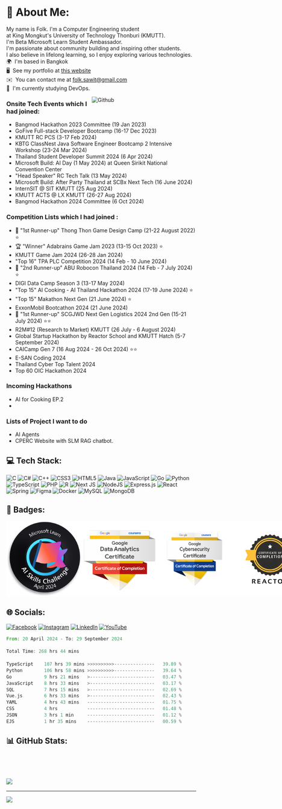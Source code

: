 # 💫 About Me:
My name is Folk. I'm a Computer Engineering student <br> at King Mongkut's University of Technology Thonburi (KMUTT). \
I'm Beta Microsoft Learn Student Ambassador. \
I'm passionate about community building and inspiring other students. <br> I also believe in lifelong learning, so I enjoy exploring various technologies. <br>🌍  I'm based in Bangkok<br>🖥️  See my portfolio at [this website](http://celesca.github.io/Portfolio/)<br>✉️  You can contact me at [folk.sawit@gmail.com](mailto:folk.sawit@gmail.com)<br>🧠  I'm currently studying DevOps.

<img width="55%" align="right" alt="Github" src="https://raw.githubusercontent.com/onimur/.github/master/.resources/git-header.svg" />

### Onsite Tech Events which I had joined:

- Bangmod Hackathon 2023 Committee (19 Jan 2023)
- GoFive Full-stack Developer Bootcamp (16-17 Dec 2023)
- KMUTT RC PCS (3-17 Feb 2024)
- KBTG ClassNest Java Software Engineer Bootcamp 2 Intensive Workshop (23-24 Mar 2024)
- Thailand Student Developer Summit 2024 (6 Apr 2024)
- Microsoft Build: AI Day (1 May 2024) at Queen Sirikit National Convention Center
- "Head Speaker" RC Tech Talk (13 May 2024)
- Microsoft Build: After Party Thailand at SCBx Next Tech (16 June 2024)
- InternSIT @ SIT KMUTT (25 Aug 2024)
- KMUTT ACTS @ LX KMUTT (26-27 Aug 2024)
- Bangmod Hackathon 2024 Committee (6 Oct 2024)

### Competition Lists which I had joined :

- 🥈 "1st Runner-up" Thong Thon Game Design Camp (21-22 August 2022) ⭐
- 🏆 "Winner" Adabrains Game Jam 2023 (13-15 Oct 2023) ⭐
- KMUTT Game Jam 2024 (26-28 Jan 2024)
- "Top 16" TPA PLC Competition 2024 (14 Feb - 10 June 2024)
- 🥉 "2nd Runner-up" ABU Robocon Thailand 2024 (14 Feb - 7 July 2024) ⭐
- DIGI Data Camp Season 3 (13-17 May 2024)
- "Top 15" AI Cooking - AI Thailand Hackathon 2024 (17-19 June 2024) ⭐
- "Top 15" Makathon Next Gen (21 June 2024) ⭐
- ExxonMobil Bootcathon 2024 (21 June 2024)
- 🥈 "1st Runner-up" SCGJWD Next Gen Logistics 2024 2nd Gen (15-21 July 2024) ⭐⭐
- R2M#12 (Research to Market) KMUTT (26 July - 6 August 2024)
- Global Startup Hackathon by Reactor School and KMUTT Hatch (5-7 September 2024)
- CAICamp Gen 7 (16 Aug 2024 - 26 Oct 2024) ⭐⭐
- E-SAN Coding 2024
- Thailand Cyber Top Talent 2024
- Top 60 OIC Hackathon 2024

### Incoming Hackathons
- AI for Cooking EP.2
- 

### Lists of Project I want to do

- AI Agents
- CPERC Website with SLM RAG chatbot.

## 💻 Tech Stack:
![C](https://img.shields.io/badge/c-%2300599C.svg?style=for-the-badge&logo=c&logoColor=white) ![C#](https://img.shields.io/badge/c%23-%23239120.svg?style=for-the-badge&logo=csharp&logoColor=white) ![C++](https://img.shields.io/badge/c++-%2300599C.svg?style=for-the-badge&logo=c%2B%2B&logoColor=white) ![CSS3](https://img.shields.io/badge/css3-%231572B6.svg?style=for-the-badge&logo=css3&logoColor=white) ![HTML5](https://img.shields.io/badge/html5-%23E34F26.svg?style=for-the-badge&logo=html5&logoColor=white) ![Java](https://img.shields.io/badge/java-%23ED8B00.svg?style=for-the-badge&logo=openjdk&logoColor=white) ![JavaScript](https://img.shields.io/badge/javascript-%23323330.svg?style=for-the-badge&logo=javascript&logoColor=%23F7DF1E) ![Go](https://img.shields.io/badge/go-%2300ADD8.svg?style=for-the-badge&logo=go&logoColor=white) ![Python](https://img.shields.io/badge/python-3670A0?style=for-the-badge&logo=python&logoColor=ffdd54) ![TypeScript](https://img.shields.io/badge/typescript-%23007ACC.svg?style=for-the-badge&logo=typescript&logoColor=white) ![PHP](https://img.shields.io/badge/php-%23777BB4.svg?style=for-the-badge&logo=php&logoColor=white) ![R](https://img.shields.io/badge/r-%23276DC3.svg?style=for-the-badge&logo=r&logoColor=white) ![Next JS](https://img.shields.io/badge/Next-black?style=for-the-badge&logo=next.js&logoColor=white) ![NodeJS](https://img.shields.io/badge/node.js-6DA55F?style=for-the-badge&logo=node.js&logoColor=white) ![Express.js](https://img.shields.io/badge/express.js-%23404d59.svg?style=for-the-badge&logo=express&logoColor=%2361DAFB) ![React](https://img.shields.io/badge/react-%2320232a.svg?style=for-the-badge&logo=react&logoColor=%2361DAFB) ![Spring](https://img.shields.io/badge/spring-%236DB33F.svg?style=for-the-badge&logo=spring&logoColor=white)  ![Figma](https://img.shields.io/badge/figma-%23F24E1E.svg?style=for-the-badge&logo=figma&logoColor=white) ![Docker](https://img.shields.io/badge/docker-%230db7ed.svg?style=for-the-badge&logo=docker&logoColor=white)  ![MySQL](https://img.shields.io/badge/mysql-%2300000f.svg?style=for-the-badge&logo=mysql&logoColor=white) ![MongoDB](https://img.shields.io/badge/MongoDB-%234ea94b.svg?style=for-the-badge&logo=mongodb&logoColor=white)

## 🥇 Badges:

<div style="display:flex;">
  <img src="https://github.com/Celesca/Celesca/blob/main/Achievements/microsoft_learn_ai_skill_challenge.png" width="200px">
  <img src="https://github.com/Celesca/Celesca/blob/main/Achievements/google-data-analytics-certificate.png" width="200px">
  <img src="https://github.com/Celesca/Celesca/blob/main/Achievements/google-cybersecurity-certificate.png" width="200px">
  <img src="https://github.com/Celesca/Celesca/blob/main/Achievements/reactor.png" width="200px">
</div>

## 🌐 Socials:
[![Facebook](https://img.shields.io/badge/Facebook-%231877F2.svg?logo=Facebook&logoColor=white)](https://facebook.com/folk.kosee) [![Instagram](https://img.shields.io/badge/Instagram-%23E4405F.svg?logo=Instagram&logoColor=white)](https://instagram.com/folkkk.sawit) [![LinkedIn](https://img.shields.io/badge/LinkedIn-%230077B5.svg?logo=linkedin&logoColor=white)](https://linkedin.com/in/sawit-koseeyaumporn-418941256/) [![YouTube](https://img.shields.io/badge/YouTube-%23FF0000.svg?logo=YouTube&logoColor=white)](https://youtube.com/@Celescadev) 

<!--START_SECTION:waka-->

```rust
From: 20 April 2024 - To: 29 September 2024

Total Time: 268 hrs 44 mins

TypeScript    107 hrs 39 mins >>>>>>>>>>---------------   39.89 %
Python        106 hrs 58 mins >>>>>>>>>>---------------   39.64 %
Go            9 hrs 21 mins   >------------------------   03.47 %
JavaScript    8 hrs 33 mins   >------------------------   03.17 %
SQL           7 hrs 15 mins   >------------------------   02.69 %
Vue.js        6 hrs 33 mins   >------------------------   02.43 %
YAML          4 hrs 43 mins   -------------------------   01.75 %
CSS           4 hrs           -------------------------   01.48 %
JSON          3 hrs 1 min     -------------------------   01.12 %
EJS           1 hr 35 mins    -------------------------   00.59 %
```

<!--END_SECTION:waka-->

## 📊 GitHub Stats:

<div style="display: flex; justify-content: center; width: 1920px;">

  ![](https://github-readme-streak-stats.herokuapp.com/?user=Celesca&theme=react&hide_border=false)</div>

</div>

![](https://github-readme-stats.vercel.app/api/top-langs/?username=Celesca&theme=dark&hide_border=false&include_all_commits=false&count_private=false&layout=compact)

---
[![](https://visitcount.itsvg.in/api?id=Celesca&icon=0&color=0)](https://visitcount.itsvg.in)

<!-- Proudly created with GPRM ( https://gprm.itsvg.in ) -->
